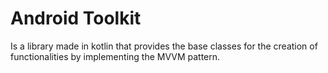 # Android Toolkit
Is a library made in kotlin that provides the base classes for the creation of functionalities by implementing the MVVM pattern.
